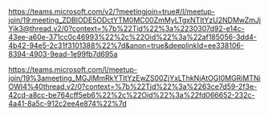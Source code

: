 https://teams.microsoft.com/v2/?meetingjoin=true#/l/meetup-join/19:meeting_ZDBlODE5ODctYTM0MC00ZmMyLTgxNTItYzU2NDMwZmJjYjk3@thread.v2/0?context=%7b%22Tid%22%3a%2230307d92-e14c-43ee-a60e-371cc0c46993%22%2c%22Oid%22%3a%22af185056-3dd4-4b42-94e5-2c31f3101388%22%7d&anon=true&deeplinkId=ee338106-8394-4903-9ead-1e99fb7d695a


https://teams.microsoft.com/l/meetup-join/19%3ameeting_MGJlMmRkYTItYzEwZS00ZjYxLThkNjAtOGI0MGRiMTNiOWI4%40thread.v2/0?context=%7b%22Tid%22%3a%2263ce7d59-2f3e-42cd-a8cc-be764cff5eb6%22%2c%22Oid%22%3a%22fd066652-232c-4a41-8a5c-912c2ee4e874%22%7d
